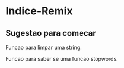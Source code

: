 # Indice-Remix

## Sugestao para comecar

Funcao para limpar uma string.

Funcao para saber se uma funcao stopwords.